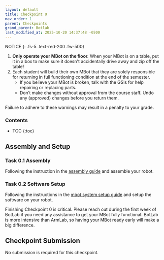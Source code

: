 ```yaml
---
layout: default
title: Checkpoint 0
nav_order: 1
parent: Checkpoints
grand_parent: Botlab
last_modified_at: 2025-10-20 14:37:48 -0500
---
```


NOTICE
{: .fs-5 .text-red-200 .fw-500}

1. **Only operate your MBot on the floor.** When your MBot is on a table, put it in a box to make sure it doesn't accidentally drive away and zip off the table!
2. Each student will build their own MBot that they are solely responsible for returning in full functioning condition at the end of the semester.
    - If you believe your MBot is broken, talk with the GSIs for help repairing or replacing parts.
    - Don’t make changes without approval from the course staff. Undo any (approved) changes before you return them.

Failure to adhere to these warnings may result in a penalty to your grade.


### Contents
* TOC
{:toc}


## Assembly and Setup
### Task 0.1 Assembly
Following the instruction in the [assembly guide](https://mbot.robotics.umich.edu/docs/hardware/classic/assembly) and assemble your robot.

### Task 0.2 Software Setup
Following the instructions in the [mbot system setup guide](/docs/botlab/mbot-system-setup-Pi5) and setup the software on your robot.

Finishing Checkpoint 0 is critical. Please reach out during the first week of BotLab if you need any assistance to get your MBot fully functional. BotLab is more intensive than ArmLab, so having your MBot ready early will make a big difference.

## Checkpoint Submission
No submission is required for this checkpoint.